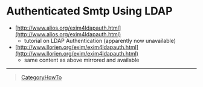 Authenticated Smtp Using LDAP
=============================
-   [http://www.alios.org/exim4ldapauth.html](http://www.alios.org/exim4ldapauth.html)
    - tutorial on LDAP Authentication (apparently now unavailable)
-   [http://www.llorien.org/exim/exim4ldapauth.html](http://www.llorien.org/exim/exim4ldapauth.html)
    - same content as above mirrored and available

* * * * *

> [CategoryHowTo](CategoryHowTo)
